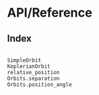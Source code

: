 # API/Reference

## Index

```@index
```

```@docs
SimpleOrbit
KeplerianOrbit
relative_position
Orbits.separation
Orbits.position_angle
```
